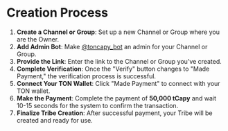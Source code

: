 # Creation Process

1. **Create a Channel or Group**: Set up a new Channel or Group where you are the Owner.
2. **Add Admin Bot**: Make [@toncapy\_bot](https://t.me/toncapy\_bot) an admin for your Channel or Group.
3. **Provide the Link**: Enter the link to the Channel or Group you’ve created.
4. **Complete Verification**: Once the "Verify" button changes to "Made Payment," the verification process is successful.
5. **Connect Your TON Wallet**: Click "Made Payment" to connect with your TON wallet.
6. **Make the Payment**: Complete the payment of **50,000 tCapy** and wait 10-15 seconds for the system to confirm the transaction.
7. **Finalize Tribe Creation**: After successful payment, your Tribe will be created and ready for use.
